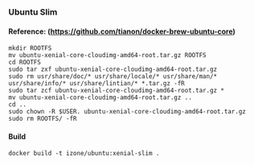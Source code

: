 ### Ubuntu Slim
#### Reference: (https://github.com/tianon/docker-brew-ubuntu-core)
```
mkdir ROOTFS
mv ubuntu-xenial-core-cloudimg-amd64-root.tar.gz ROOTFS
cd ROOTFS
sudo tar zxf ubuntu-xenial-core-cloudimg-amd64-root.tar.gz
sudo rm usr/share/doc/* usr/share/locale/* usr/share/man/* usr/share/info/* usr/share/lintian/* *.tar.gz -fR
sudo tar zcf ubuntu-xenial-core-cloudimg-amd64-root.tar.gz *
mv ubuntu-xenial-core-cloudimg-amd64-root.tar.gz ..
cd ..
sudo chown -R $USER. ubuntu-xenial-core-cloudimg-amd64-root.tar.gz
sudo rm ROOTFS/ -fR
```
#### Build
```
docker build -t izone/ubuntu:xenial-slim .
```

